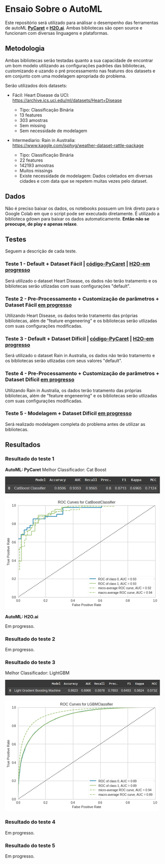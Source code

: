 # Ensaio Sobre o AutoML

Este repositório será utilizado para análisar o desempenho das ferramentas de autoML [**PyCaret**](https://pycaret.org/) e [**H2O.ai**](https://www.h2o.ai/products/h2o-automl/). Ambas bibliotecas são open source e funcionam com diversas linguagens e plataformas.

## Metodologia

Ambas bibliotecas serão testadas quanto a sua capacidade de encontrar um bom modelo utilizando as configurações padrões das bibliotecas, customizando e uzando o pré processamento nas features dos datasets e em conjunto com uma modelagem apropriada do problema.

Serão utilizados dois datasets:
- Fácil: Heart Disease da UCI: https://archive.ics.uci.edu/ml/datasets/Heart+Disease
  - Tipo: Classificação Binária
  - 13 features
  - 303 amostras
  - Sem missing
  - Sem necessidade de modelagem

- Intermediario: Rain in Australia: https://www.kaggle.com/jsphyg/weather-dataset-rattle-package
  - Tipo: Classificação Binária
  - 22 features
  - 142193 amostras
  - Muitos missings
  - Existe necessidade de modelagem: Dados coletados em diversas cidades e com data que se repetem muitas vezes pelo dataset.

## Dados

Não é preciso baixar os dados, os notebooks possuem um link direto para o Google Colab em que o script pode ser executado diretamente. É utilizado a biblioteca gdown para baixar os dados automaticamente. **Então não se preocupe, de play e apenas relaxe**.

## Testes

Seguem a descrição de cada teste.

### Teste 1 - Default + Dataset Fácil | [código-PyCaret](https://github.com/Tiagoeem/Ensaio_Sobre_o_AutoML/blob/main/Auto_ML_PyCaret_Heart.ipynb) | [H2O-em progresso](https://github.com/Tiagoeem/Ensaio_Sobre_o_AutoML)

Será utilizado o dataset Heart Disease, os dados não terão tratamento e os bibliotecas serão utlizadas com suas configurações "default".

### Teste 2 - Pre-Processamento + Customização de parâmetros + Dataset Fácil [em progresso](https://github.com/Tiagoeem/Ensaio_Sobre_o_AutoML)

Utilizando Heart Disease, os dados terão tratamento das próprias bibliotecas, além de "feature engeneering" e os bibliotecas serão utlizadas com suas configurações modificadas.

### Teste 3 - Default + Dataset Difícil | [código-PyCaret](https://github.com/Tiagoeem/Ensaio_Sobre_o_AutoML/blob/main/Auto_ML_PyCaret_Rain_Aus.ipynb) | [H2O-em progresso](https://github.com/Tiagoeem/Ensaio_Sobre_o_AutoML)

Será utilizado o dataset Rain in Australia, os dados não terão tratamento e os bibliotecas serão utlizadas com seus valores "default".

### Teste 4 - Pre-Processamento + Customização de parâmetros + Dataset Difícil [em progresso](https://github.com/Tiagoeem/Ensaio_Sobre_o_AutoML)

Utilizando Rain in Australia, os dados terão tratamento das próprias bibliotecas, além de "feature engeneering" e os bibliotecas serão utlizadas com suas configurações modificadas.

### Teste 5 - Modelagem + Dataset Difícil [em progresso](https://github.com/Tiagoeem/Ensaio_Sobre_o_AutoML)

Será realizado modelagem completa do problema antes de utilizar as bibliotecas.


## Resultados

### Resultado do teste 1

**AutoML: PyCaret**
Melhor Classificador: Cat Boost

![resumo](https://raw.githubusercontent.com/Tiagoeem/Ensaio_Sobre_o_AutoML/main/suporte/imgs/pycaret/resumo_default_heart.png)

![auc](https://github.com/Tiagoeem/Ensaio_Sobre_o_AutoML/blob/main/suporte/imgs/pycaret/auc_default_heart.png?raw=true)
  
**AutoML: H2O.ai**

Em progresso.

### Resultado do teste 2

Em progresso.

### Resultado do teste 3
Melhor Classificador: LightGBM

![resumo](https://github.com/Tiagoeem/Ensaio_Sobre_o_AutoML/blob/main/suporte/imgs/pycaret/resumo_default_rain.png?raw=true)

![auc](https://github.com/Tiagoeem/Ensaio_Sobre_o_AutoML/blob/main/suporte/imgs/pycaret/auc_default_rain.png?raw=true)

### Resultado do teste 4

Em progresso.

### Resultado do teste 5

Em progresso.
